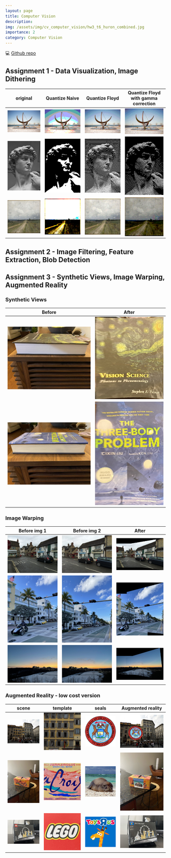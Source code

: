 ```yaml
---
layout: page
title: Computer Vision
description: 
img: /assets/img/cv_computer_vision/hw3_t6_huron_combined.jpg
importance: 2
category: Computer Vision
---
```


:computer: [Github repo](https://github.com/yi-cheng-liu/traditional-computer-vision)

## Assignment 1 - Data Visualization, Image Dithering

| original                 | Quantize Naive            | Quantize Floyd            | Quantize Floyd with gamma correction
:-------------------------:|:-------------------------:|:-------------------------:|:-------------------------:
![cosmos original](/assets/img/cv_computer_vision/hw1_cosmos.jpg_orig.png) |  ![cosmos naive](/assets/img/cv_computer_vision/hw1_cosmos.jpg_quantizeNaive.png) | ![cosmos floyd](/assets/img/cv_computer_vision/hw1_cosmos.jpg_quantizeFloyd.png) | ![cosmos floyd with gamma correction](/assets/img/cv_computer_vision/hw1_cosmos.jpg_quantizeFloydGamma.png)
![david original](/assets/img/cv_computer_vision/hw1_david.jpg_orig.png) |  ![david naive](/assets/img/cv_computer_vision/hw1_david.jpg_quantizeNaive.png) | ![david floyd](/assets/img/cv_computer_vision/hw1_david.jpg_quantizeFloyd.png) | ![david floyd with gamma correction](/assets/img/cv_computer_vision/hw1_david.jpg_quantizeFloydGamma.png)
![vladimirka original](/assets/img/cv_computer_vision/hw1_vladimirka.jpg_orig.png) |  ![vladimirka naive](/assets/img/cv_computer_vision/hw1_vladimirka.jpg_quantizeNaive.png) | ![vladimirka floyd](/assets/img/cv_computer_vision/hw1_vladimirka.jpg_quantizeFloyd.png) | ![vladimirka floyd with gamma correction](/assets/img/cv_computer_vision/hw1_vladimirka.jpg_quantizeFloydGamma.png)

## Assignment 2 - Image Filtering, Feature Extraction, Blob Detection


## Assignment 3 - Synthetic Views, Image Warping, Augmented Reality

### Synthetic Views

| Before                   |  After                    |
:-------------------------:|:-------------------------:
![original palmer](/assets/img/cv_computer_vision/hw3_t5_palmer_original.jpg)     |  ![synthetic views palmer](/assets/img/cv_computer_vision/hw3_t5_palmer_frontoparallel.jpg)
![original threebody](/assets/img/cv_computer_vision/hw3_t5_threebody_original.jpg)  |  ![synthetic views threebody](/assets/img/cv_computer_vision/hw3_t5_threebody_frontoparallel.jpg)



### Image Warping

| Before img 1             | Before img 2              | After
:-------------------------:|:-------------------------:|:-------------------------:
![image warping eynsham img1](/assets/img/cv_computer_vision/hw3_t6_eynsham_img1.jpg) |  ![image warping eynsham img2](/assets/img/cv_computer_vision/hw3_t6_eynsham_img2.jpg) | ![image warping eynsham combined](/assets/img/cv_computer_vision/hw3_t6_eynsham_combined.jpg)
![image warping florida img1](/assets/img/cv_computer_vision/hw3_t6_florida_img1.jpg) |  ![image warping florida img2](/assets/img/cv_computer_vision/hw3_t6_florida_img2.jpg) | ![image warping florida combined](/assets/img/cv_computer_vision/hw3_t6_florida_combined.jpg)
![image warping huron img1](/assets/img/cv_computer_vision/hw3_t6_huron_img1.jpg) |  ![image warping huron img2](/assets/img/cv_computer_vision/hw3_t6_huron_img2.jpg) | ![image warping huron combined](/assets/img/cv_computer_vision/hw3_t6_huron_combined.jpg)


### Augmented Reality - low cost version

| scene                    | template                  | seals                    | Augmented reality
:-------------------------:|:-------------------------:|:-------------------------:|:-------------------------:
![florence scene](/assets/img/cv_computer_vision/hw3_t7_florence_scene.jpg) |  ![florence template](/assets/img/cv_computer_vision/hw3_t7_florence_template.png) | ![michigan seals](/assets/img/cv_computer_vision/hw3_t7_michigan.png) | ![florence michigan augmented](/assets/img/cv_computer_vision/hw3_t7_florencemichigan_augmented.jpg)
![lacroix scene](/assets/img/cv_computer_vision/hw3_t7_lacroix_scene.jpg) |  ![lacroix template](/assets/img/cv_computer_vision/hw3_t7_lacroix_template.png) | ![monk seals](/assets/img/cv_computer_vision/hw3_t7_monk.png) | ![lacroix monk augmented](/assets/img/cv_computer_vision/hw3_t7_lacroix_monk_augmented.jpg)
![lego scene](/assets/img/cv_computer_vision/hw3_t7_lego_scene.jpg) |  ![lego template](/assets/img/cv_computer_vision/hw3_t7_lego_template.png) | ![toysrus seals](/assets/img/cv_computer_vision/hw3_t7_toysrus.png) | ![ augmented](/assets/img/cv_computer_vision/hw3_t7_lego_toysrus_augmented.jpg)

